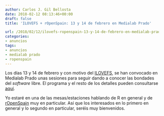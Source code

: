 ```yaml
---
author: Carlos J. Gil Bellosta
date: 2018-02-12 08:13:46+00:00
draft: false
title: 'ILOVEFS + rOpenSpain: 13 y 14 de febrero en Medialab Prado'

url: /2018/02/12/ilovefs-ropenspain-13-y-14-de-febrero-en-medialab-prado/
categories:
- anuncios
tags:
- anuncios
- medialab prado
- ropenspain
---
```


Los días 13 y 14 de febrero y con motivo del [ILOVEFS](https://fsfe.org/campaigns/ilovefs/), se han convocado en Medialab Prado unas sesiones para seguir dando a conocer las bondades del _software_ libre. El programa y el resto de los detalles pueden consultarse [aquí](http://medialab-prado.es/article/ilovefs18).

Yo estaré en una de las mesas/estaciones hablando de R en general y de [rOpenSpain](https://www.datanalytics.com/2018/02/02/ropenspain-esta-en-marcha/) muy en particular. Así que los interesados en lo primero en general y lo segundo en particular, seréis muy bienvenidos.


